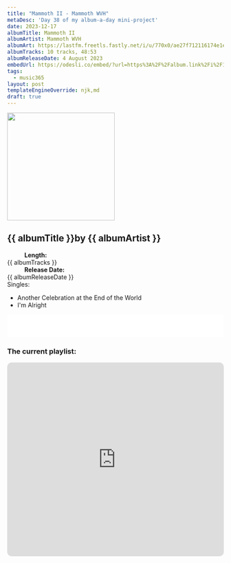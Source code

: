 ```yaml
---
title: "Mammoth II - Mammoth WVH"
metaDesc: 'Day 38 of my album-a-day mini-project'
date: 2023-12-17
albumTitle: Mammoth II
albumArtist: Mammoth WVH
albumArt: https://lastfm.freetls.fastly.net/i/u/770x0/ae27f712116174e1eab0ebe5d72be93b.jpg#ae27f712116174e1eab0ebe5d72be93b
albumTracks: 10 tracks, 48:53
albumReleaseDate: 4 August 2023
embedUrl: https://odesli.co/embed/?url=https%3A%2F%2Falbum.link%2Fi%2F1675369110&theme=light
tags:
  - music365
layout: post
templateEngineOverride: njk,md
draft: true
---
```

<aside class="album-profile">
  <div class="album-profile__image">
    <img class="album-image" width="250" height="250" crossorigin="anonymous" src="{{ albumArt }}"/>
  </div>
  <div class="aside__content">
    <h1><strong>{{ albumTitle }}</strong>by {{ albumArtist }}</h1>
    <dl>
      <div>
        <dd><strong>Length:</strong></dd>
        <dt>{{ albumTracks }}</dt>
      </div>
      <div>
        <dd><strong>Release Date:</strong></dd>
        <dt>{{ albumReleaseDate }}</dt>
      </div>
      <div class="singles">
        <span>Singles:</span>
        <ul>
          <li>Another Celebration at the End of the World</li>
          <li>I'm Alright</li>
        </ul>
      </div>
    </dl>
    <div class="color-grid">
      <div class="color-grid__container">
					<span class="color color--1"></span>
					<span class="color color--2"></span>
					<span class="color color--3"></span>
      </div>
    </div>
  </div>
</aside>

<iframe width="100%" height="52" src={{ embedUrl }} frameborder="0" allowfullscreen sandbox="allow-same-origin allow-scripts allow-presentation allow-popups allow-popups-to-escape-sandbox" allow="clipboard-read; clipboard-write"></iframe>

### The current playlist:

<iframe allow="autoplay *; encrypted-media *; fullscreen *; clipboard-write" frameborder="0" height="450" style="width:100%;max-width:660px;overflow:hidden;border-radius:10px;" sandbox="allow-forms allow-popups allow-same-origin allow-scripts allow-storage-access-by-user-activation allow-top-navigation-by-user-activation" src="https://embed.music.apple.com/gb/playlist/music365/pl.u-AkAmEd9ix4MAZYJ"></iframe>
